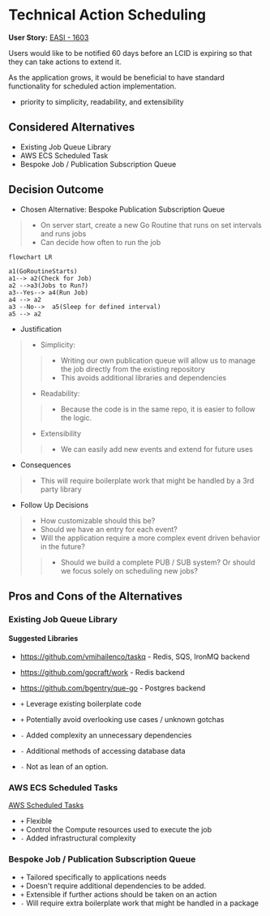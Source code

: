 # Technical Action Scheduling

**User Story:** [EASI - 1603](https://jiraent.cms.gov/browse/EASI-1603)

Users would like to be notified 60 days before an LCID is expiring so that they can take actions to extend it. 

As the application grows, it would be beneficial to have standard functionality for scheduled action implementation.


- priority to simplicity, readability, and extensibility
<!-- 
optional -->

## Considered Alternatives

* Existing Job Queue Library
* AWS ECS Scheduled Task
* Bespoke Job / Publication Subscription Queue


## Decision Outcome

* Chosen Alternative: Bespoke Publication Subscription Queue
> * On server start, create a new Go Routine that runs on set intervals and runs jobs
> * Can decide how often to run the job
```mermaid
flowchart LR

a1(GoRoutineStarts)
a1--> a2(Check for Job)
a2 -->a3(Jobs to Run?) 
a3--Yes--> a4(Run Job)
a4 --> a2
a3 --No-->  a5(Sleep for defined interval)
a5 --> a2
```
* Justification
> * Simplicity: 
>> * Writing our own publication queue will allow us to manage the job directly from the existing repository
>> * This avoids additional libraries and dependencies
> * Readability: 
>> * Because the code is in the same repo, it is easier to follow the logic.
> * Extensibility 
>> * We can easily add new events and extend for future uses


* Consequences
> * This will require boilerplate work that might be handled by a 3rd party library


* Follow Up Decisions
> * How customizable should this be?
> * Should we have an entry for each event? 
> * Will the application require a more complex event driven behavior in the future? 
>> * Should we build a complete PUB / SUB system? Or should we focus solely on scheduling new jobs?

## Pros and Cons of the Alternatives <!-- optional -->

### Existing Job Queue Library
#### Suggested Libraries
* https://github.com/vmihailenco/taskq - Redis, SQS, IronMQ backend
* https://github.com/gocraft/work - Redis backend
* https://github.com/bgentry/que-go - Postgres backend

* `+` Leverage existing boilerplate code
* `+` Potentially avoid overlooking use cases / unknown gotchas
* `-` Added complexity an unnecessary dependencies
* `-` Additional methods of accessing database data
* `-` Not as lean of an option.


### AWS ECS Scheduled Tasks
[AWS Scheduled Tasks](https://docs.aws.amazon.com/AmazonECS/latest/developerguide/scheduled_tasks.html)
* `+` Flexible
* `+` Control the Compute resources used to execute the job
* `-` Added infrastructural complexity
### Bespoke Job / Publication Subscription Queue
* `+` Tailored specifically to applications needs
* `+` Doesn't require additional dependencies to be added. 
* `+` Extensible if further actions should be taken on an action
* `-` Will require extra boilerplate work that might be handled in a package

 
